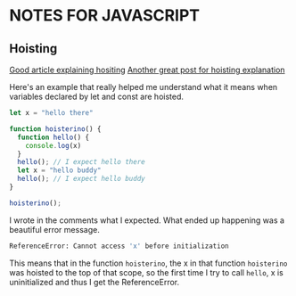 # NOTES FOR JAVASCRIPT

## Hoisting

[Good article explaining hositing](https://scotch.io/tutorials/understanding-hoisting-in-javascript)
[Another great post for hoisting explanation](https://stackoverflow.com/questions/31219420/are-variables-declared-with-let-or-const-not-hoisted-in-es6)

Here's an example that really helped me understand what it means when variables declared by let and const are hoisted.

```javascript
let x = "hello there"

function hoisterino() {
  function hello() {
    console.log(x)
  }
  hello(); // I expect hello there
  let x = "hello buddy"
  hello(); // I expect hello buddy
}

hoisterino();
```

I wrote in the comments what I expected. What ended up happening was a beautiful error message.
```bash
ReferenceError: Cannot access 'x' before initialization
```

This means that in the function `hoisterino`, the x in that function `hoisterino` was hoisted to the top of that scope, so the first time I try to call `hello`, x is uninitialized and thus I get the ReferenceError.